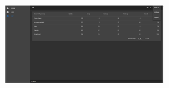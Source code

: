 <p align="center"><img src="https://raw.githubusercontent.com/yellowming/admin/master/storage/20190217193453.png"></p>

